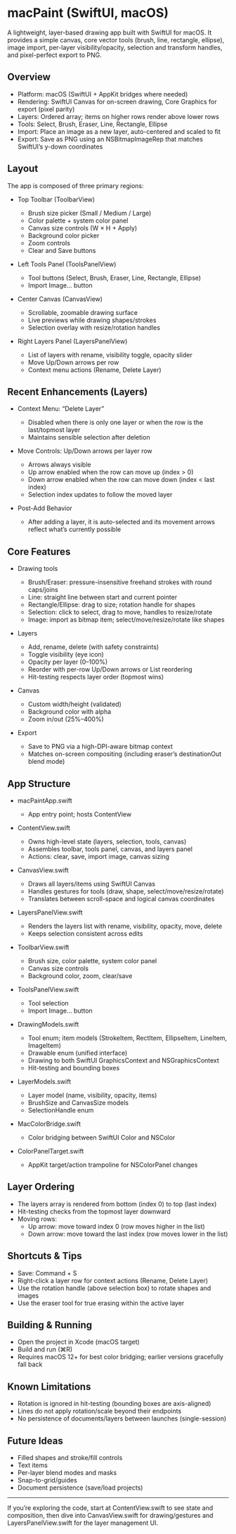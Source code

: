 # macPaint (SwiftUI, macOS)

A lightweight, layer-based drawing app built with SwiftUI for macOS. It provides a simple canvas, core vector tools (brush, line, rectangle, ellipse), image import, per-layer visibility/opacity, selection and transform handles, and pixel-perfect export to PNG.

## Overview

- Platform: macOS (SwiftUI + AppKit bridges where needed)
- Rendering: SwiftUI Canvas for on-screen drawing, Core Graphics for export (pixel parity)
- Layers: Ordered array; items on higher rows render above lower rows
- Tools: Select, Brush, Eraser, Line, Rectangle, Ellipse
- Import: Place an image as a new layer, auto-centered and scaled to fit
- Export: Save as PNG using an NSBitmapImageRep that matches SwiftUI’s y-down coordinates

## Layout

The app is composed of three primary regions:

- Top Toolbar (ToolbarView)
  - Brush size picker (Small / Medium / Large)
  - Color palette + system color panel
  - Canvas size controls (W × H + Apply)
  - Background color picker
  - Zoom controls
  - Clear and Save buttons

- Left Tools Panel (ToolsPanelView)
  - Tool buttons (Select, Brush, Eraser, Line, Rectangle, Ellipse)
  - Import Image… button

- Center Canvas (CanvasView)
  - Scrollable, zoomable drawing surface
  - Live previews while drawing shapes/strokes
  - Selection overlay with resize/rotation handles

- Right Layers Panel (LayersPanelView)
  - List of layers with rename, visibility toggle, opacity slider
  - Move Up/Down arrows per row
  - Context menu actions (Rename, Delete Layer)

## Recent Enhancements (Layers)

- Context Menu: “Delete Layer”
  - Disabled when there is only one layer or when the row is the last/topmost layer
  - Maintains sensible selection after deletion

- Move Controls: Up/Down arrows per layer row
  - Arrows always visible
  - Up arrow enabled when the row can move up (index > 0)
  - Down arrow enabled when the row can move down (index < last index)
  - Selection index updates to follow the moved layer

- Post-Add Behavior
  - After adding a layer, it is auto-selected and its movement arrows reflect what’s currently possible

## Core Features

- Drawing tools
  - Brush/Eraser: pressure-insensitive freehand strokes with round caps/joins
  - Line: straight line between start and current pointer
  - Rectangle/Ellipse: drag to size; rotation handle for shapes
  - Selection: click to select, drag to move, handles to resize/rotate
  - Image: import as bitmap item; select/move/resize/rotate like shapes

- Layers
  - Add, rename, delete (with safety constraints)
  - Toggle visibility (eye icon)
  - Opacity per layer (0–100%)
  - Reorder with per-row Up/Down arrows or List reordering
  - Hit-testing respects layer order (topmost wins)

- Canvas
  - Custom width/height (validated)
  - Background color with alpha
  - Zoom in/out (25%–400%)

- Export
  - Save to PNG via a high-DPI-aware bitmap context
  - Matches on-screen compositing (including eraser’s destinationOut blend mode)

## App Structure

- macPaintApp.swift
  - App entry point; hosts ContentView

- ContentView.swift
  - Owns high-level state (layers, selection, tools, canvas)
  - Assembles toolbar, tools panel, canvas, and layers panel
  - Actions: clear, save, import image, canvas sizing

- CanvasView.swift
  - Draws all layers/items using SwiftUI Canvas
  - Handles gestures for tools (draw, shape, select/move/resize/rotate)
  - Translates between scroll-space and logical canvas coordinates

- LayersPanelView.swift
  - Renders the layers list with rename, visibility, opacity, move, delete
  - Keeps selection consistent across edits

- ToolbarView.swift
  - Brush size, color palette, system color panel
  - Canvas size controls
  - Background color, zoom, clear/save

- ToolsPanelView.swift
  - Tool selection
  - Import Image… button

- DrawingModels.swift
  - Tool enum; item models (StrokeItem, RectItem, EllipseItem, LineItem, ImageItem)
  - Drawable enum (unified interface)
  - Drawing to both SwiftUI GraphicsContext and NSGraphicsContext
  - Hit-testing and bounding boxes

- LayerModels.swift
  - Layer model (name, visibility, opacity, items)
  - BrushSize and CanvasSize models
  - SelectionHandle enum

- MacColorBridge.swift
  - Color bridging between SwiftUI Color and NSColor

- ColorPanelTarget.swift
  - AppKit target/action trampoline for NSColorPanel changes

## Layer Ordering

- The layers array is rendered from bottom (index 0) to top (last index)
- Hit-testing checks from the topmost layer downward
- Moving rows:
  - Up arrow: move toward index 0 (row moves higher in the list)
  - Down arrow: move toward the last index (row moves lower in the list)

## Shortcuts & Tips

- Save: Command + S
- Right-click a layer row for context actions (Rename, Delete Layer)
- Use the rotation handle (above selection box) to rotate shapes and images
- Use the eraser tool for true erasing within the active layer

## Building & Running

- Open the project in Xcode (macOS target)
- Build and run (⌘R)
- Requires macOS 12+ for best color bridging; earlier versions gracefully fall back

## Known Limitations

- Rotation is ignored in hit-testing (bounding boxes are axis-aligned)
- Lines do not apply rotation/scale beyond their endpoints
- No persistence of documents/layers between launches (single-session)

## Future Ideas

- Filled shapes and stroke/fill controls
- Text items
- Per-layer blend modes and masks
- Snap-to-grid/guides
- Document persistence (save/load projects)

---

If you’re exploring the code, start at ContentView.swift to see state and composition, then dive into CanvasView.swift for drawing/gestures and LayersPanelView.swift for the layer management UI.
